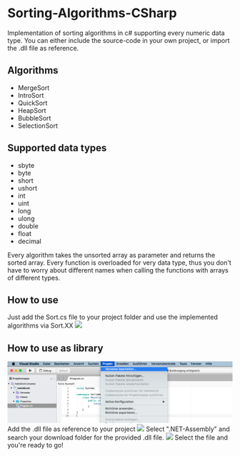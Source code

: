 # Sorting-Algorithms-CSharp
Implementation of sorting algorithms in c# supporting every numeric data type. You can either include the source-code in your own project, or import the .dll file as reference.

## Algorithms

* MergeSort
* IntroSort
* QuickSort
* HeapSort
* BubbleSort
* SelectionSort

## Supported data types

* sbyte
* byte
* short
* ushort
* int
* uint
* long
* ulong
* double
* float
* decimal

Every algorithm takes the unsorted array as parameter and returns the sorted array.
Every function is overloaded for very data type, thus you don't have to worry about different names when calling the functions with arrays of different types.


## How to use
Just add the Sort.cs file to your project folder and use the implemented algorithms via Sort.XX
![](tutorial2.gif)

## How to use as library
![](tutorial1.png)
Add the .dll file as reference to your project
![](tutorial3.png)
Select ".NET-Assembly" and search your download folder for the provided .dll file.
![](tutorial2.png)
Select the file and you're ready to go!
